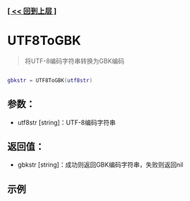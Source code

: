 ### [[ << 回到上层 ]](README.md)

# UTF8ToGBK

> 将UTF-8编码字符串转换为GBK编码

```lua

gbkstr = UTF8ToGBK(utf8str)

```

## 参数：

+ utf8str [string]：UTF-8编码字符串

## 返回值：

+ gbkstr [string]：成功则返回GBK编码字符串，失败则返回nil

## 示例

```lua

```